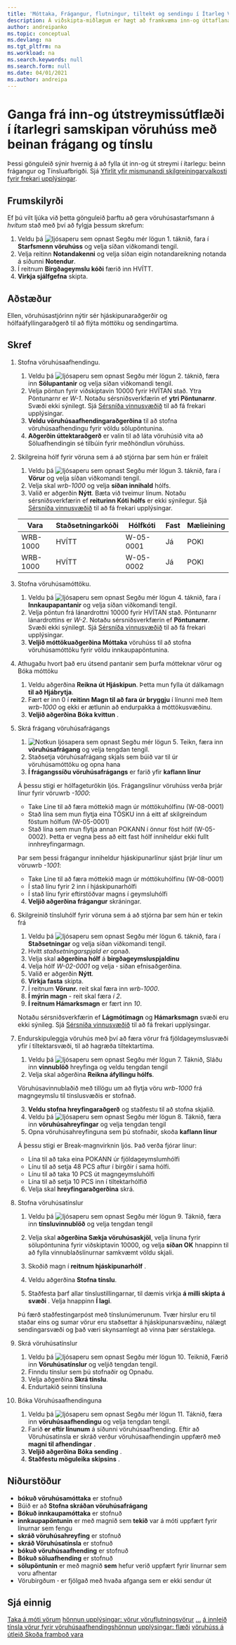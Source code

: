```yaml
---
title: 'Móttaka, Frágangur, flutningur, tiltekt og sendingu í Ítarleg Vöruhúsakerfi með beinar tínslur og frágang'
description: Á viðskipta-miðlægum er hægt að framkvæma inn-og úttaflana á mismunandi hátt eftir því hversu flókið það er í vöruhúsinu.
author: andreipanko
ms.topic: conceptual
ms.devlang: na
ms.tgt_pltfrm: na
ms.workload: na
ms.search.keywords: null
ms.search.form: null
ms.date: 04/01/2021
ms.author: andreipa
---
```


# <a name="walkthrough-of-inbound-and-outbound-flow-in-advanced-warehouse-configuration-with-directed-put-away-and-pick"></a><a name="walkthrough-of-inbound-and-outbound-flow-in-advanced-warehouse-configuration-with-directed-put-away-and-pick"></a>Ganga frá inn-og útstreymissútflæði í ítarlegri samskipan vöruhúss með beinan frágang og tínslu

Þessi gönguleið sýnir hvernig á að fylla út inn-og út streymi í ítarlegu: beinn frágangur og Tínsluafbrigði. Sjá  [Yfirlit yfir mismunandi skilgreiningarvalkosti fyrir frekari upplýsingar](../../design-details-warehouse-management.md#overview-of-different-configuration-options).

## <a name="prerequisites"></a><a name="prerequisites"></a>Frumskilyrði
Ef þú vilt ljúka við þetta gönguleið þarftu að gera vöruhúsastarfsmann á  *hvítum*  stað með því að fylgja þessum skrefum:  
1. Veldu þá  ![ljósaperu sem opnast Segðu mér lögun 1.](../../media/ui-search/search_small.png "Segðu mér hvað þú vilt gera") táknið, fara í **Starfsmenn vöruhúss** og velja síðan viðkomandi tengil.  
2. Velja reitinn **Notandakenni** og velja síðan eigin notandareikning notanda á síðunni **Notendur**.  
3. Í reitnum **Birgðageymslu kóði** færið inn HVÍTT.  
4.  **Virkja sjálfgefna**  skipta.


## <a name="scenario"></a><a name="scenario"></a>Aðstæður
Ellen, vöruhúsastjórinn nýtir sér hjáskipunaraðgerðir og hólfaáfyllingaraðgerð til að flýta móttöku og sendingartíma.  

## <a name="steps"></a><a name="steps"></a>Skref

1. Stofna vöruhúsaafhendingu.  

    1. Veldu þá  ![ljósaperu sem opnast Segðu mér lögun 2.](../../media/ui-search/search_small.png "Segðu mér hvað þú vilt gera") táknið, færa inn **Sölupantanir** og velja síðan viðkomandi tengil.  
    2. Velja pöntun fyrir viðskiptavin 10000 fyrir HVÍTAN stað. Ytra Pöntunarnr er  *W-1*. Notaðu sérsniðsverkfærin ef  **ytri Pöntunarnr**. Svæði ekki sýnilegt. Sjá  [Sérsníða vinnusvæðið](../../ui-personalization-user.md) til að fá frekari upplýsingar.
    3.  **Veldu vöruhúsaafhendingaraðgerðina**  til að stofna vöruhúsaafhendingu fyrir völdu sölupöntunina.
    4.   **Aðgerðin úttektaraðgerð**  er valin til að láta vöruhúsið vita að Söluafhendingin sé tilbúin fyrir meðhöndlun vöruhúss.  

2. Skilgreina hólf fyrir vöruna sem á að stjórna þar sem hún er fráleit 

    1.  Veldu þá  ![ljósaperu sem opnast Segðu mér lögun 3.](../../media/ui-search/search_small.png "Segðu mér hvað þú vilt gera") táknið, fara í **Vörur** og velja síðan viðkomandi tengil.  
    2.  Velja skal  *wrb-1000*  og velja  **síðan innihald**  hólfs.  
    3.  Valið er aðgerðin **Nýtt**. Bæta við tveimur línum. Notaðu sérsniðsverkfærin ef  **reiturinn Kóti hólfs**  er ekki sýnilegur. Sjá  [Sérsníða vinnusvæðið](../../ui-personalization-user.md) til að fá frekari upplýsingar. 
    
    |Vara|Staðsetningarkóði|Hólfkóti|Fast|Mælieining|
    |----------|----------|---------|---|------|  
    |WRB-1000|HVÍTT|W-05-0001|Já|POKI|  
    |WRB-1000|HVÍTT|W-05-0002|Já|POKI|

3. Stofna vöruhúsamóttöku.  

    1. Veldu þá  ![ljósaperu sem opnast Segðu mér lögun 4.](../../media/ui-search/search_small.png "Segðu mér hvað þú vilt gera") táknið, fara í **Innkaupapantanir** og velja síðan viðkomandi tengil.  
    2. Velja pöntun frá lánardrottni 10000 fyrir HVÍTAN stað. Pöntunarnr lánardrottins er  *W-2*. Notaðu sérsniðsverkfærin ef  **Pöntunarnr**. Svæði ekki sýnilegt. Sjá  [Sérsníða vinnusvæðið](../../ui-personalization-user.md) til að fá frekari upplýsingar.
    3.  **Veljið móttökuaðgerðina Móttaka**  vöruhúss til að stofna vöruhúsamóttöku fyrir völdu innkaupapöntunina.


4. Athugaðu hvort það eru útsend pantanir sem þurfa mótteknar vörur og Bóka móttöku
    1. Veldu aðgerðina **Reikna út Hjáskipun**. Þetta mun fylla út dálkamagn  **til að Hjábrytja**.
    2. Fært er inn 0 í  **reitinn Magn til að fara úr bryggju**  í línunni með Item  *wrb-1000*  og ekki er ætlunin að endurpakka á móttökusvæðinu.
    3.  **Veljið aðgerðina Bóka kvittun** .

5. Skrá frágang vöruhúsafrágangs
    1.  ![Notkun ljósapera sem opnast Segðu mér lögun 5](../../media/ui-search/search_small.png "Segðu mér hvað þú vilt gera"). Teikn, færa inn  **vöruhúsafrágang**  og velja tengdan tengil.
    2. Staðsetja vöruhúsafrágang skjals sem búið var til úr vöruhúsamóttöku og opna hana
    3.  **Í frágangssíðu vöruhúsafrágangs**  er farið yfir  **kaflann línur** 

    Á þessu stigi er hólfageturökin ljós. Frágangslínur vöruhúss verða þrjár línur fyrir vöruwrb  *-1000*:
    - Take Line til að færa móttekið magn úr móttökuhólfinu (W-08-0001)
    - Stað lína sem mun flytja eina TÖSKU inn á eitt af skilgreindum föstum hólfum (W-05-0001)
    - Stað lína sem mun flytja annan POKANN í önnur föst hólf (W-05-0002). Þetta er vegna þess að eitt fast hólf inniheldur ekki fullt innhreyfingarmagn.

    Þar sem þessi frágangur inniheldur hjáskipunarlínur sjást þrjár línur um vöruwrb  *-1001*:
    -  Take Line til að færa móttekið magn úr móttökuhólfinu (W-08-0001)
    -  Í stað línu fyrir 2 inn í hjáskipunarhólfi
    -  Í stað línu fyrir eftirstöðvar magns í geymsluhólfi

    4.  **Veljið aðgerðina frágangur**  skráningar.


6. Skilgreinið tínsluhólf fyrir vöruna sem á að stjórna þar sem hún er tekin frá 

    1.  Veldu þá  ![ljósaperu sem opnast Segðu mér lögun 6.](../../media/ui-search/search_small.png "Segðu mér hvað þú vilt gera") táknið, fara í **Staðsetningar** og velja síðan viðkomandi tengil.  
    2.  Hvítt  *staðsetningarspjald er*  opnað.  
    3.  Velja skal  **aðgerðina hólf**  á  **birgðageymsluspjaldinu**
    4.  Velja hólf  *W-02-0001* og velja  **·**  síðan efnisaðgerðina.  
    5.  Valið er aðgerðin **Nýtt**.  
    6.   **Virkja fasta**  skipta.  
    7.  Í reitnum  **Vörunr.**  reit skal færa inn  *wrb-1000*. 
    8.   **Í mýrin magn**  - reit skal færa  *í 2*. 
    9.   **Í reitnum Hámarksmagn**  er fært inn  *10*. 

    Notaðu sérsniðsverkfærin ef  **Lágmótímagn**  og  **Hámarksmagn**  svæði eru ekki sýnileg. Sjá  [Sérsníða vinnusvæðið](../../ui-personalization-user.md) til að fá frekari upplýsingar. 

7. Endurskipuleggja vöruhús með því að færa vörur frá fjöldageymslusvæði yfir í tiltektarsvæði, til að hagræða tiltektartíma.

    1. Veldu þá  ![ljósaperu sem opnast Segðu mér lögun 7.](../../media/ui-search/search_small.png "Segðu mér hvað þú vilt gera") Táknið, Sláðu inn  **vinnublöð**  hreyfinga og veldu tengdan tengil
    2. Velja skal aðgerðina **Reikna áfyllingu hólfs**. 

    Vöruhúsavinnublaðið með tillögu um að flytja vöru  *wrb-1000*  frá magngeymslu til tínslusvæðis er stofnað.

    3.  **Veldu stofna hreyfingaraðgerð**  og staðfestu til að stofna skjalið.
    4.  Veldu þá  ![ljósaperu sem opnast Segðu mér lögun 8](../../media/ui-search/search_small.png "Segðu mér hvað þú vilt gera"). Táknið, færa inn  **vöruhúsahreyfingar**  og velja tengdan tengil
    5.  Opna vöruhúsahreyfinguna sem þú stofnaðir, skoða  **kaflann línur** 

     Á þessu stigi er Break-magnvirknin ljós. Það verða fjórar línur:
    - Lína til að taka eina POKANN úr fjöldageymslumhólfi
    - Línu til að setja 48 PCS aftur í birgðir í sama hólfi. 
    - Línu til að taka 10 PCS út magngeymsluhólfi
    - Lína til að setja 10 PCS inn í tiltektarhólfið

    6.  Velja skal  **hreyfingaraðgerðina**  skrá.

8. Stofna vöruhúsatínslur

    1. Veldu þá  ![ljósaperu sem opnast Segðu mér lögun 9](../../media/ui-search/search_small.png "Segðu mér hvað þú vilt gera"). Táknið, færa inn  **tínsluvinnublöð**  og velja tengdan tengil
    2. Velja skal  **aðgerðina Sækja vöruhúsaskjöl**, velja línuna fyrir sölupöntunina fyrir viðskiptavin 10000, og velja  **síðan OK**  hnappinn til að fylla vinnublaðslínurnar samkvæmt völdu skjali.

    3. Skoðið magn í  **reitnum hjáskipunarhólf** . 

    4. Veldu aðgerðina **Stofna tínslu**.
    5. Staðfesta þarf allar tínslustillingarnar, til dæmis virkja  **á milli skipta á svæði** . Velja hnappinn **Í lagi**.
    
    Þú færð staðfestingarpóst með tínslunúmerunum. Tvær hirslur eru til staðar eins og sumar vörur eru staðsettar á hjáskipunarsvæðinu, nálægt sendingarsvæði og það væri skynsamlegt að vinna þær sérstaklega.

9.  Skrá vöruhúsatínslur
    1. Veldu þá  ![ljósaperu sem opnast Segðu mér lögun 10](../../media/ui-search/search_small.png "Segðu mér hvað þú vilt gera"). Teiknið, Færið inn  **Vöruhúsatínslur**  og veljið tengdan tengil.
    2. Finndu tínslur sem þú stofnaðir og Opnaðu.
    3. Velja aðgerðina **Skrá tínslu**.
    4. Endurtakið seinni tínsluna

10. Bóka Vöruhúsaafhendinguna
    
    1. Veldu þá  ![ljósaperu sem opnast Segðu mér lögun 11](../../media/ui-search/search_small.png "Segðu mér hvað þú vilt gera"). Táknið, færa inn  **vöruhúsaafhendingu**  og velja tengdan tengil.
    2. Farið  **er eftir línunum**  á síðunni vöruhúsaafhending. Eftir að Vöruhúsatínsla er skráð verður vöruhúsaafhendingin uppfærð með  **magni til afhendingar** .
    3.  **Veljið aðgerðina Bóka sending** .
    4.  **Staðfestu möguleika skipsins** .


## <a name="results"></a><a name="results"></a>Niðurstöður
-  **bókuð vöruhúsamóttaka**  er stofnuð
- Búið er að  **Stofna skráðan vöruhúsafrágang**     
-  **Bókuð innkaupamóttaka**  er stofnuð    
-  **innkaupapöntunin**  er með magnið sem  **tekið**  var á móti uppfært fyrir línurnar sem fengu
-  **skráð vöruhúsahreyfing**  er stofnuð
-  **skráð Vöruhúsatínsla**  er stofnuð
-  **bókuð vöruhúsaafhending**  er stofnuð
-  **Bókuð söluafhending**  er stofnuð
-  **sölupöntunin**  er með magnið  **sem**  hefur verið uppfært fyrir línurnar sem voru afhentar
- Vörubirgðum  **·**  er fjölgað með hvaða afganga sem er ekki sendur út



## <a name="see-also"></a><a name="see-also"></a>Sjá einnig
[Taka á móti vörum](../../warehouse-how-receive-items.md) 
[hönnun upplýsingar: vörur vöruflutningsvörur](../../design-details-inbound-warehouse-flow.md) 
[...](../../warehouse-how-ship-items.md) 
[á innleið tínsla vörur fyrir vöruhúsaafhendingshönnun](../../warehouse-how-to-pick-items-for-warehouse-shipment.md) 
[upplýsingar: flæði](../../design-details-outbound-warehouse-flow.md) 
[vöruhúss á útleið Skoða framboð vara](../../inventory-how-availability-overview.md) 
